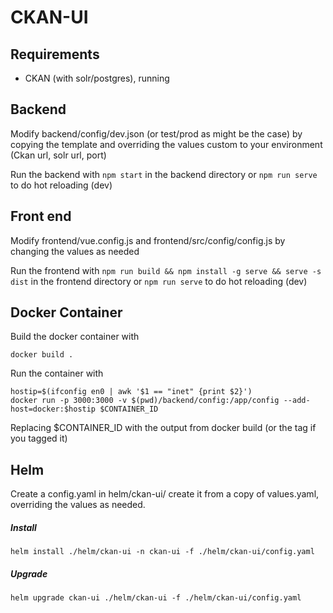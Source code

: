 # CKAN-UI

## Requirements
- CKAN (with solr/postgres), running

## Backend
Modify backend/config/dev.json (or test/prod as might be the case) by copying the template and overriding the values 
custom to your environment (Ckan url, solr url, port)

Run the backend with `npm start` in the backend directory or `npm run serve` to do hot reloading (dev)

## Front end 
Modify frontend/vue.config.js and frontend/src/config/config.js by changing the values as needed

Run the frontend with `npm run build && npm install -g serve && serve -s dist` in the frontend directory or `npm run serve` to do hot reloading (dev) 


## Docker Container
Build the docker container with 
```
docker build .
```

Run the container with
```
hostip=$(ifconfig en0 | awk '$1 == "inet" {print $2}')
docker run -p 3000:3000 -v $(pwd)/backend/config:/app/config --add-host=docker:$hostip $CONTAINER_ID
```
Replacing $CONTAINER_ID with the output from docker build (or the tag if you tagged it)

## Helm
Create a config.yaml in helm/ckan-ui/ create it from a copy of values.yaml, overriding the values as needed.

##### Install
`helm install ./helm/ckan-ui -n ckan-ui -f ./helm/ckan-ui/config.yaml`

##### Upgrade
`helm upgrade ckan-ui ./helm/ckan-ui -f ./helm/ckan-ui/config.yaml`
